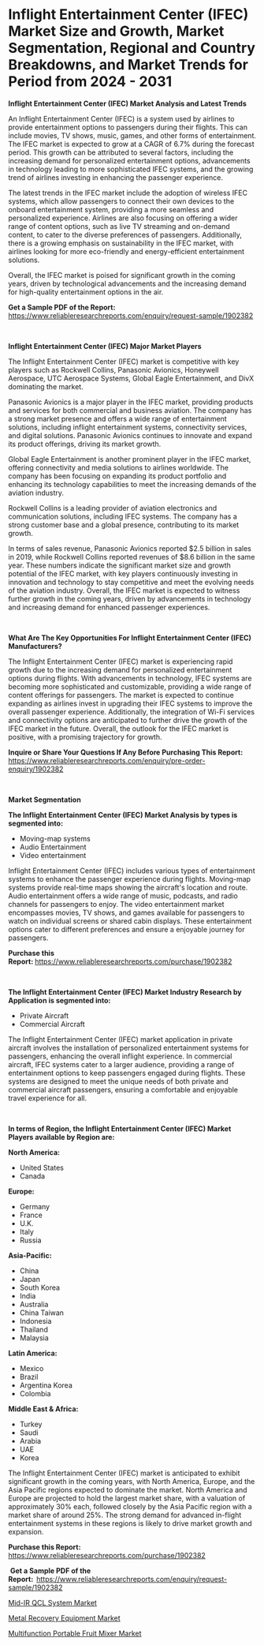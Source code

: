 <p><h1>Inflight Entertainment Center (IFEC) Market Size and Growth, Market Segmentation, Regional and Country Breakdowns, and Market Trends for Period from 2024 -  2031</h1></p><p><strong>Inflight Entertainment Center (IFEC) Market Analysis and Latest Trends</strong></p>
<p><p>An Inflight Entertainment Center (IFEC) is a system used by airlines to provide entertainment options to passengers during their flights. This can include movies, TV shows, music, games, and other forms of entertainment. The IFEC market is expected to grow at a CAGR of 6.7% during the forecast period. This growth can be attributed to several factors, including the increasing demand for personalized entertainment options, advancements in technology leading to more sophisticated IFEC systems, and the growing trend of airlines investing in enhancing the passenger experience.</p><p>The latest trends in the IFEC market include the adoption of wireless IFEC systems, which allow passengers to connect their own devices to the onboard entertainment system, providing a more seamless and personalized experience. Airlines are also focusing on offering a wider range of content options, such as live TV streaming and on-demand content, to cater to the diverse preferences of passengers. Additionally, there is a growing emphasis on sustainability in the IFEC market, with airlines looking for more eco-friendly and energy-efficient entertainment solutions.</p><p>Overall, the IFEC market is poised for significant growth in the coming years, driven by technological advancements and the increasing demand for high-quality entertainment options in the air.</p></p>
<p><strong>Get a Sample PDF of the Report:&nbsp;</strong> <a href="https://www.reliableresearchreports.com/enquiry/request-sample/1902382">https://www.reliableresearchreports.com/enquiry/request-sample/1902382</a></p>
<p>&nbsp;</p>
<p><strong>Inflight Entertainment Center (IFEC) Major Market Players</strong></p>
<p><p>The Inflight Entertainment Center (IFEC) market is competitive with key players such as Rockwell Collins, Panasonic Avionics, Honeywell Aerospace, UTC Aerospace Systems, Global Eagle Entertainment, and DivX dominating the market. </p><p>Panasonic Avionics is a major player in the IFEC market, providing products and services for both commercial and business aviation. The company has a strong market presence and offers a wide range of entertainment solutions, including inflight entertainment systems, connectivity services, and digital solutions. Panasonic Avionics continues to innovate and expand its product offerings, driving its market growth. </p><p>Global Eagle Entertainment is another prominent player in the IFEC market, offering connectivity and media solutions to airlines worldwide. The company has been focusing on expanding its product portfolio and enhancing its technology capabilities to meet the increasing demands of the aviation industry. </p><p>Rockwell Collins is a leading provider of aviation electronics and communication solutions, including IFEC systems. The company has a strong customer base and a global presence, contributing to its market growth. </p><p>In terms of sales revenue, Panasonic Avionics reported $2.5 billion in sales in 2019, while Rockwell Collins reported revenues of $8.6 billion in the same year. These numbers indicate the significant market size and growth potential of the IFEC market, with key players continuously investing in innovation and technology to stay competitive and meet the evolving needs of the aviation industry. Overall, the IFEC market is expected to witness further growth in the coming years, driven by advancements in technology and increasing demand for enhanced passenger experiences.</p></p>
<p>&nbsp;</p>
<p><strong>What Are The Key Opportunities For Inflight Entertainment Center (IFEC) Manufacturers?</strong></p>
<p><p>The Inflight Entertainment Center (IFEC) market is experiencing rapid growth due to the increasing demand for personalized entertainment options during flights. With advancements in technology, IFEC systems are becoming more sophisticated and customizable, providing a wide range of content offerings for passengers. The market is expected to continue expanding as airlines invest in upgrading their IFEC systems to improve the overall passenger experience. Additionally, the integration of Wi-Fi services and connectivity options are anticipated to further drive the growth of the IFEC market in the future. Overall, the outlook for the IFEC market is positive, with a promising trajectory for growth.</p></p>
<p><strong>Inquire or Share Your Questions If Any Before Purchasing This Report:</strong> <a href="https://www.reliableresearchreports.com/enquiry/pre-order-enquiry/1902382">https://www.reliableresearchreports.com/enquiry/pre-order-enquiry/1902382</a></p>
<p>&nbsp;</p>
<p><strong>Market Segmentation</strong></p>
<p><strong>The Inflight Entertainment Center (IFEC) Market Analysis by types is segmented into:</strong></p>
<p><ul><li>Moving-map systems</li><li>Audio Entertainment</li><li>Video entertainment</li></ul></p>
<p><p>Inflight Entertainment Center (IFEC) includes various types of entertainment systems to enhance the passenger experience during flights. Moving-map systems provide real-time maps showing the aircraft's location and route. Audio entertainment offers a wide range of music, podcasts, and radio channels for passengers to enjoy. The video entertainment market encompasses movies, TV shows, and games available for passengers to watch on individual screens or shared cabin displays. These entertainment options cater to different preferences and ensure a enjoyable journey for passengers.</p></p>
<p><strong>Purchase this Report:&nbsp;</strong><a href="https://www.reliableresearchreports.com/purchase/1902382">https://www.reliableresearchreports.com/purchase/1902382</a></p>
<p>&nbsp;</p>
<p><strong>The Inflight Entertainment Center (IFEC) Market Industry Research by Application is segmented into:</strong></p>
<p><ul><li>Private Aircraft</li><li>Commercial Aircraft</li></ul></p>
<p><p>The Inflight Entertainment Center (IFEC) market application in private aircraft involves the installation of personalized entertainment systems for passengers, enhancing the overall inflight experience. In commercial aircraft, IFEC systems cater to a larger audience, providing a range of entertainment options to keep passengers engaged during flights. These systems are designed to meet the unique needs of both private and commercial aircraft passengers, ensuring a comfortable and enjoyable travel experience for all.</p></p>
<p>&nbsp;</p>
<p><strong>In terms of Region, the Inflight Entertainment Center (IFEC) Market Players available by Region are:</strong></p>
<p>
    <p> <strong> North America: </strong>
        <ul>
            <li>United States</li>
            <li>Canada</li>
        </ul>
        </p> 
    <p> <strong> Europe: </strong>
        <ul>
            <li>Germany</li>
            <li>France</li>
            <li>U.K.</li>
            <li>Italy</li>
            <li>Russia</li>
        </ul>
        </p> 
    <p> <strong> Asia-Pacific: </strong>
        <ul>
            <li>China</li>
            <li>Japan</li>
            <li>South Korea</li>
            <li>India</li>
            <li>Australia</li>
            <li>China Taiwan</li>
            <li>Indonesia</li>
            <li>Thailand</li>
            <li>Malaysia</li>
        </ul>
        </p> 
    <p> <strong> Latin America: </strong>
        <ul>
            <li>Mexico</li>
            <li>Brazil</li>
            <li>Argentina Korea</li>
            <li>Colombia</li>
        </ul>
        </p> 
    <p> <strong> Middle East & Africa: </strong>
        <ul>
            <li>Turkey</li>
            <li>Saudi</li>
            <li>Arabia</li>
            <li>UAE</li>
            <li>Korea</li>
        </ul>
    </p>
    </p>
<p><p>The Inflight Entertainment Center (IFEC) market is anticipated to exhibit significant growth in the coming years, with North America, Europe, and the Asia Pacific regions expected to dominate the market. North America and Europe are projected to hold the largest market share, with a valuation of approximately 30% each, followed closely by the Asia Pacific region with a market share of around 25%. The strong demand for advanced in-flight entertainment systems in these regions is likely to drive market growth and expansion.</p></p>
<p><strong>Purchase this Report: </strong><a href="https://www.reliableresearchreports.com/purchase/1902382">https://www.reliableresearchreports.com/purchase/1902382</a></p>
<p>&nbsp;<strong>Get a Sample PDF of the Report:&nbsp;&nbsp;</strong><a href="https://www.reliableresearchreports.com/enquiry/request-sample/1902382">https://www.reliableresearchreports.com/enquiry/request-sample/1902382</a></p>
<p><strong></strong></p>
<p><p><a href="https://view.publitas.com/reportprime-1/mid-ir-qcl-system-market-size-evaluating-its-market-trends-growth-and-projections-2023-2030/">Mid-IR QCL System Market</a></p><p><a href="https://view.publitas.com/reportprime-1/metal-recovery-equipment-market-analysis-examines-its-scope-on-growth-opportunities-and-forecasted-trends-spanning-from-2023-to-2030/">Metal Recovery Equipment Market</a></p><p><a href="https://view.publitas.com/reportprime-1/multifunction-portable-fruit-mixer-market-size-growing-and-forecasted-for-period-from-2023-2030-and-provides-complete-market-analysis-of-this-market/">Multifunction Portable Fruit Mixer Market</a></p></p>